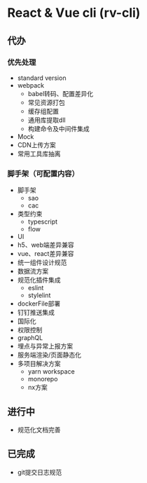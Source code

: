 # React & Vue cli (rv-cli)
## 代办
### 优先处理
- standard version
- webpack
  - babel转码、配置差异化
  - 常见资源打包
  - 缓存组配置
  - 通用库提取dll
  - 构建命令及中间件集成
- Mock
- CDN上传方案
- 常用工具库抽离

### 脚手架（可配置内容）
- 脚手架
  - sao
  - cac
- 类型约束
  - typescript
  - flow
- UI
- h5、web端差异兼容
- vue、react差异兼容
- 统一组件设计规范
- 数据流方案
- 规范化插件集成
  - eslint
  - stylelint
- dockerFile部署
- 钉钉推送集成
- 国际化
- 权限控制
- graphQL
- 埋点与异常上报方案
- 服务端渲染/页面静态化
- 多项目解决方案
  - yarn workspace
  - monorepo
  - nx方案

## 进行中
- 规范化文档完善

## 已完成
- git提交日志规范

